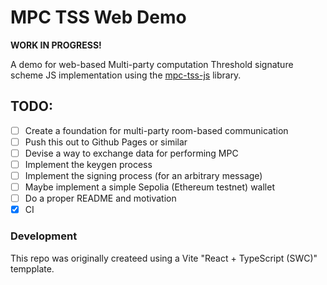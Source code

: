 # MPC TSS Web Demo

**WORK IN PROGRESS!**

A demo for web-based Multi-party computation Threshold signature scheme 
JS implementation
using the [mpc-tss-js](https://github.com/burmisov/mpc-tss-js) library.

## TODO:

* [ ] Create a foundation for multi-party room-based communication
* [ ] Push this out to Github Pages or similar
* [ ] Devise a way to exchange data for performing MPC
* [ ] Implement the keygen process
* [ ] Implement the signing process (for an arbitrary message)
* [ ] Maybe implement a simple Sepolia (Ethereum testnet) wallet
* [ ] Do a proper README and motivation
* [x] CI

### Development

This repo was originally createed using a Vite "React + TypeScript (SWC)" tempplate.
